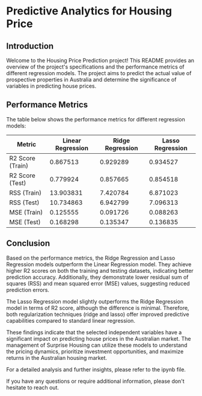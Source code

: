 #  Predictive Analytics for Housing Price

## Introduction
Welcome to the Housing Price Prediction project! This README provides an overview of the project's specifications and the performance metrics of different regression models. The project aims to predict the actual value of prospective properties in Australia and determine the significance of variables in predicting house prices.

## Performance Metrics
The table below shows the performance metrics for different regression models:

| Metric            | Linear Regression | Ridge Regression | Lasso Regression |
|-------------------|-------------------|------------------|------------------|
| R2 Score (Train)  | 0.867513          | 0.929289         | 0.934527         |
| R2 Score (Test)   | 0.779924          | 0.857665         | 0.854518         |
| RSS (Train)       | 13.903831         | 7.420784         | 6.871023         |
| RSS (Test)        | 10.734863         | 6.942799         | 7.096313         |
| MSE (Train)       | 0.125555          | 0.091726         | 0.088263         |
| MSE (Test)        | 0.168298          | 0.135347         | 0.136835         |

## Conclusion
Based on the performance metrics, the Ridge Regression and Lasso Regression models outperform the Linear Regression model. They achieve higher R2 scores on both the training and testing datasets, indicating better prediction accuracy. Additionally, they demonstrate lower residual sum of squares (RSS) and mean squared error (MSE) values, suggesting reduced prediction errors.

The Lasso Regression model slightly outperforms the Ridge Regression model in terms of R2 score, although the difference is minimal. Therefore, both regularization techniques (ridge and lasso) offer improved predictive capabilities compared to standard linear regression.

These findings indicate that the selected independent variables have a significant impact on predicting house prices in the Australian market. The management of Surprise Housing can utilize these models to understand the pricing dynamics, prioritize investment opportunities, and maximize returns in the Australian housing market.

For a detailed analysis and further insights, please refer to the ipynb file.

If you have any questions or require additional information, please don't hesitate to reach out.